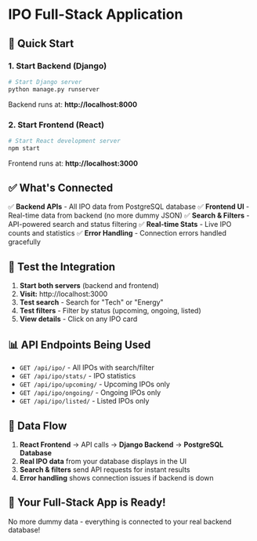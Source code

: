 # IPO Full-Stack Application

## 🚀 Quick Start

### 1. Start Backend (Django)
```bash
# Start Django server
python manage.py runserver
```
Backend runs at: **http://localhost:8000**

### 2. Start Frontend (React)
```bash
# Start React development server
npm start
```
Frontend runs at: **http://localhost:3000**

## ✅ What's Connected

✅ **Backend APIs** - All IPO data from PostgreSQL database
✅ **Frontend UI** - Real-time data from backend (no more dummy JSON)
✅ **Search & Filters** - API-powered search and status filtering
✅ **Real-time Stats** - Live IPO counts and statistics
✅ **Error Handling** - Connection errors handled gracefully

## 🎯 Test the Integration

1. **Start both servers** (backend and frontend)
2. **Visit:** http://localhost:3000
3. **Test search** - Search for "Tech" or "Energy"
4. **Test filters** - Filter by status (upcoming, ongoing, listed)
5. **View details** - Click on any IPO card

## 📊 API Endpoints Being Used

- `GET /api/ipo/` - All IPOs with search/filter
- `GET /api/ipo/stats/` - IPO statistics
- `GET /api/ipo/upcoming/` - Upcoming IPOs only
- `GET /api/ipo/ongoing/` - Ongoing IPOs only
- `GET /api/ipo/listed/` - Listed IPOs only

## 🔧 Data Flow

1. **React Frontend** → API calls → **Django Backend** → **PostgreSQL Database**
2. **Real IPO data** from your database displays in the UI
3. **Search & filters** send API requests for instant results
4. **Error handling** shows connection issues if backend is down

## 🎉 Your Full-Stack App is Ready!

No more dummy data - everything is connected to your real backend database!
